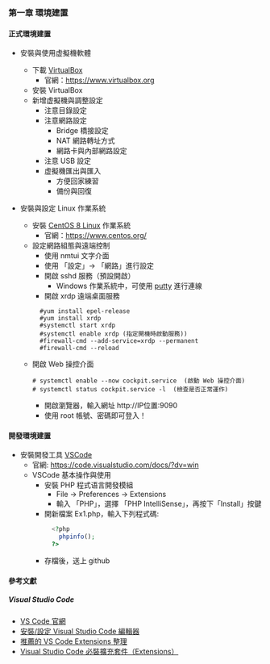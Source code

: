 ### 第一章 環境建置
#### 正式環境建置
+ 安裝與使用虚擬機軟體
  + 下載 [VirtualBox](https://www.virtualbox.org)
    + 官網：https://www.virtualbox.org 
  + 安裝 VirtualBox
  + 新增虚擬機與調整設定
    + 注意目錄設定
    + 注意網路設定
      + Bridge 橋接設定
      + NAT 網路轉址方式
      + 網路卡與內部網路設定
    + 注意 USB 設定
    + 虚擬機匯出與匯入
      + 方便回家練習
      + 備份與回復

+ 安裝與設定 Linux 作業系統
  + 安裝 [CentOS 8 Linux](https://www.centos.org/) 作業系統
    + 官網：https://www.centos.org/
  + 設定網路組態與遠端控制
    + 使用 nmtui 文字介面
    + 使用 「設定」-> 「網路」進行設定
    + 開啟 sshd 服務（預設開啟）
      + Windows 作業系統中，可使用 [putty](https://www.putty.org/) 進行連線
    + 開啟 xrdp 遠端桌面服務
    <pre><code>  #yum install epel-release
      #yum install xrdp
      #systemctl start xrdp
      #systemctl enable xrdp (指定開機時啟動服務)) 
      #firewall-cmd --add-service=xrdp --permanent
      #firewall-cmd --reload
    </code></pre>
  + 開啟 Web 操控介面
    <pre><code># systemctl enable --now cockpit.service  (啟動 Web 操控介面)
    # systemctl status cockpit.service -l  (檢查是否正常運作)
    </code></pre>
    + 開啟瀏覽器，輸入網址 http://IP位置:9090
    + 使用 root 帳號、密碼即可登入！

#### 開發環境建置
+ 安裝開發工具 [VSCode](https://code.visualstudio.com/docs/?dv=win) 
  + 官網: https://code.visualstudio.com/docs/?dv=win
  + VSCode 基本操作與使用
    + 安裝 PHP 程式语言開發模組
      + File -> Preferences -> Extensions
      + 輸入 「PHP」，選擇 「PHP IntelliSense」，再按下「Install」按鍵 
    + 開新檔案 Ex1.php，輸入下列程式碼:
      ```php
        <?php
          phpinfo();
        ?>
    + 存檔後，送上 github

#### 參考文獻
##### Visual Studio Code
+ [VS Code 官網](https://code.visualstudio.com/)
+ [安裝/設定 Visual Studio Code 編輯器](https://ithelp.ithome.com.tw/articles/10195139?sc=iThelpR)
+ [推薦的 VS Code Extensions 整理](https://medium.com/itsoktomakemistakes/vs-code-extensions-a453e5d1e926)
+ [Visual Studio Code 必裝擴充套件（Extensions）](https://blog.goodjack.tw/2018/03/visual-studio-code-extensions.html#markdown-%E7%9B%B8%E9%97%9C)
